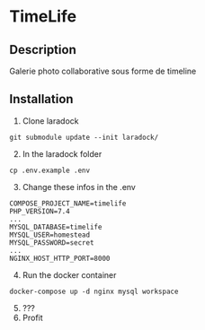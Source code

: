 # TimeLife

## Description

Galerie photo collaborative sous forme de timeline

## Installation

1. Clone laradock
```
git submodule update --init laradock/
```

2. In the laradock folder
```
cp .env.example .env
```
3. Change these infos in the .env
```
COMPOSE_PROJECT_NAME=timelife
PHP_VERSION=7.4
...
MYSQL_DATABASE=timelife
MYSQL_USER=homestead
MYSQL_PASSWORD=secret
...
NGINX_HOST_HTTP_PORT=8000
```
4. Run the docker container
```
docker-compose up -d nginx mysql workspace
```
5. ???
6. Profit
